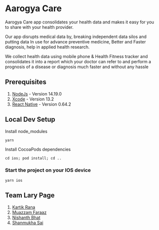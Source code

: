 # **Aarogya Care**

Aarogya Care app consolidates your health data and makes it easy for you to share with your health provider.

Our app disrupts medical data by, breaking independent data silos and putting data In use for advance preventive medicine, Better and Faster diagnosis, help in applied health research.

We collect health data using mobile phone & Health Fitness tracker and consolidates it into a report which your doctor can refer to and perform a prognosis of a disease or diagnosis much faster and without any hassle

## Prerequisites

1.  [NodeJs](https://nodejs.org/en/download/) - Version 14.19.0
2.  [Xcode](https://developer.apple.com/xcode/) - Version 13.2
3.  [React Native](https://reactnative.dev/) - Version 0.64.2

## Local Dev Setup

Install node_modules

    yarn

Install CocoaPods dependencies

    cd ios; pod install; cd ..

### Start the project on your IOS device

    yarn ios

## Team Lary Page

1. [Kartik Rana](https://github.com/ohheyitskartik)
2. [Muazzam Faraaz](https://github.com/mfaraaz)
3. [Nishanth Bhat](https://github.com/nishanthbhat07)
4. [Shanmukha Sai](https://github.com/shanmukhasai50578)
